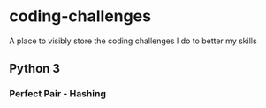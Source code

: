 # coding-challenges
A place to visibly store the coding challenges I do to better my skills

## Python 3
### Perfect Pair - Hashing
